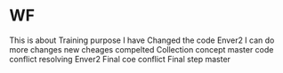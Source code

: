 # WF
This is about Training purpose
I have Changed the code
 Enver2
I can do more changes
new cheages compelted 
Collection concept
master
code conflict resolving
Enver2
Final coe conflict
Final step
 master
